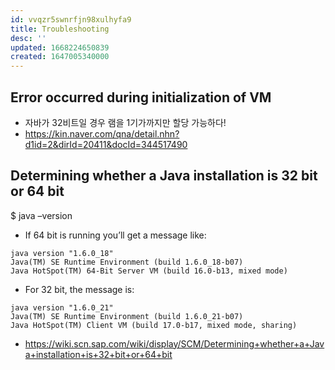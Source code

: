 ```yaml
---
id: vvqzr5swnrfjn98xulhyfa9
title: Troubleshooting
desc: ''
updated: 1668224650839
created: 1647005340000
---
```


## Error occurred during initialization of VM

- 자바가 32비트일 경우 램을 1기가까지만 할당 가능하다!
- https://kin.naver.com/qna/detail.nhn?d1id=2&dirId=20411&docId=344517490


## Determining whether a Java installation is 32 bit or 64 bit

$ java –version
- If 64 bit is running you’ll get a message like:
```
java version "1.6.0_18" 
Java(TM) SE Runtime Environment (build 1.6.0_18-b07) 
Java HotSpot(TM) 64-Bit Server VM (build 16.0-b13, mixed mode)
```
- For 32 bit, the message is:
```
java version "1.6.0_21" 
Java(TM) SE Runtime Environment (build 1.6.0_21-b07) 
Java HotSpot(TM) Client VM (build 17.0-b17, mixed mode, sharing)
```

- https://wiki.scn.sap.com/wiki/display/SCM/Determining+whether+a+Java+installation+is+32+bit+or+64+bit
